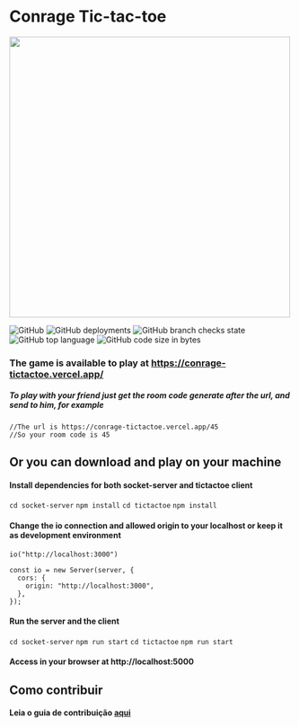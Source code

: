 <h1>Conrage Tic-tac-toe</h1>
<img width="500px" height="500px" src="https://i.imgur.com/1HTmOp5.gif">

![GitHub](https://img.shields.io/github/license/Conrage/ticTacToe) ![GitHub deployments](https://img.shields.io/github/deployments/Conrage/ticTacToe/Production) ![GitHub branch checks state](https://img.shields.io/github/checks-status/Conrage/ticTacToe/master) ![GitHub top language](https://img.shields.io/github/languages/top/Conrage/ticTacToe) ![GitHub code size in bytes](https://img.shields.io/github/languages/code-size/Conrage/ticTacToe)
### The game is available to play at https://conrage-tictactoe.vercel.app/
##### To play with your friend just get the room code generate after the url, and send to him, for example
```
//The url is https://conrage-tictactoe.vercel.app/45
//So your room code is 45
```
## Or you can download and play on your machine

#### Install dependencies for both socket-server and tictactoe client

`cd socket-server`
`npm install`
`cd tictactoe`
`npm install`

#### Change the io connection and allowed origin to your localhost or keep it as development environment
`io("http://localhost:3000")`

```
const io = new Server(server, {
  cors: {
    origin: "http://localhost:3000",
  },
});
```

#### Run the server and the client
`cd socket-server`
`npm run start`
`cd tictactoe`
`npm run start`

#### Access in your browser at http://localhost:5000

## Como contribuir
#### Leia o guia de contribuição [aqui](CONTRIBUTING.md)
